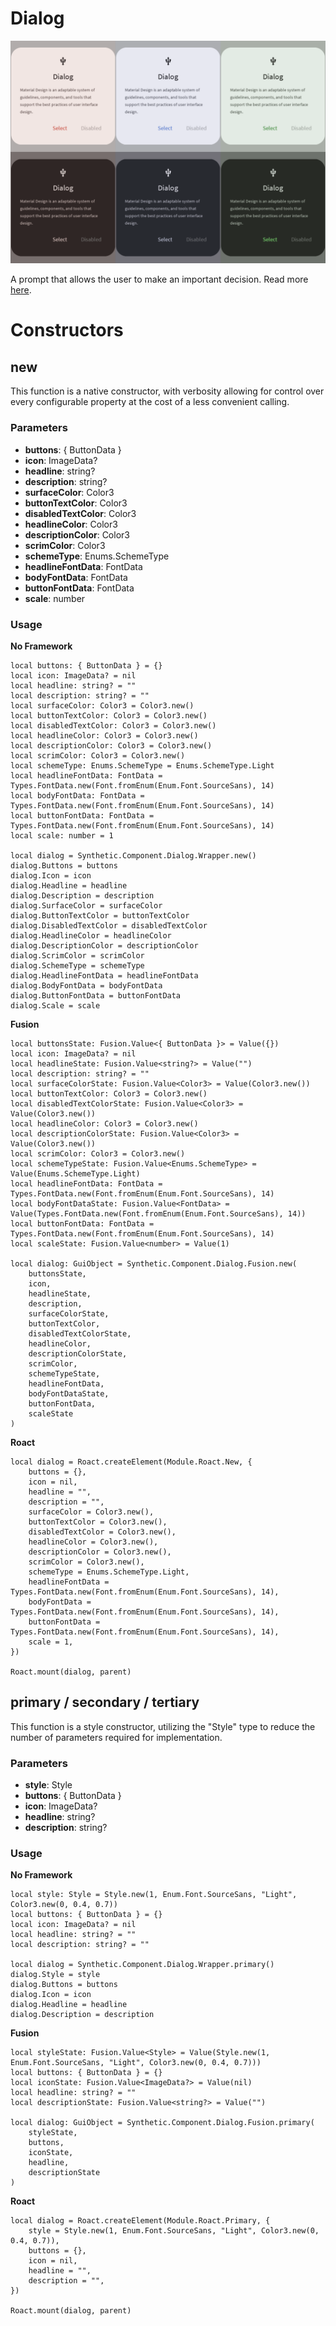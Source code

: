 # Dialog

![Preview](preview.gif)

A prompt that allows the user to make an important decision. Read more [here](https://m3.material.io/components/dialogs/overview).
# Constructors


## new
This function is a native constructor, with verbosity allowing for control over every configurable property at the cost of a less convenient calling.

### Parameters
- **buttons**: { ButtonData }
- **icon**: ImageData?
- **headline**: string?
- **description**: string?
- **surfaceColor**: Color3
- **buttonTextColor**: Color3
- **disabledTextColor**: Color3
- **headlineColor**: Color3
- **descriptionColor**: Color3
- **scrimColor**: Color3
- **schemeType**: Enums.SchemeType
- **headlineFontData**: FontData
- **bodyFontData**: FontData
- **buttonFontData**: FontData
- **scale**: number


### Usage

**No Framework**
```luau
local buttons: { ButtonData } = {}
local icon: ImageData? = nil
local headline: string? = ""
local description: string? = ""
local surfaceColor: Color3 = Color3.new()
local buttonTextColor: Color3 = Color3.new()
local disabledTextColor: Color3 = Color3.new()
local headlineColor: Color3 = Color3.new()
local descriptionColor: Color3 = Color3.new()
local scrimColor: Color3 = Color3.new()
local schemeType: Enums.SchemeType = Enums.SchemeType.Light
local headlineFontData: FontData = Types.FontData.new(Font.fromEnum(Enum.Font.SourceSans), 14)
local bodyFontData: FontData = Types.FontData.new(Font.fromEnum(Enum.Font.SourceSans), 14)
local buttonFontData: FontData = Types.FontData.new(Font.fromEnum(Enum.Font.SourceSans), 14)
local scale: number = 1

local dialog = Synthetic.Component.Dialog.Wrapper.new()
dialog.Buttons = buttons
dialog.Icon = icon
dialog.Headline = headline
dialog.Description = description
dialog.SurfaceColor = surfaceColor
dialog.ButtonTextColor = buttonTextColor
dialog.DisabledTextColor = disabledTextColor
dialog.HeadlineColor = headlineColor
dialog.DescriptionColor = descriptionColor
dialog.ScrimColor = scrimColor
dialog.SchemeType = schemeType
dialog.HeadlineFontData = headlineFontData
dialog.BodyFontData = bodyFontData
dialog.ButtonFontData = buttonFontData
dialog.Scale = scale
```

**Fusion**
```luau
local buttonsState: Fusion.Value<{ ButtonData }> = Value({})
local icon: ImageData? = nil
local headlineState: Fusion.Value<string?> = Value("")
local description: string? = ""
local surfaceColorState: Fusion.Value<Color3> = Value(Color3.new())
local buttonTextColor: Color3 = Color3.new()
local disabledTextColorState: Fusion.Value<Color3> = Value(Color3.new())
local headlineColor: Color3 = Color3.new()
local descriptionColorState: Fusion.Value<Color3> = Value(Color3.new())
local scrimColor: Color3 = Color3.new()
local schemeTypeState: Fusion.Value<Enums.SchemeType> = Value(Enums.SchemeType.Light)
local headlineFontData: FontData = Types.FontData.new(Font.fromEnum(Enum.Font.SourceSans), 14)
local bodyFontDataState: Fusion.Value<FontData> = Value(Types.FontData.new(Font.fromEnum(Enum.Font.SourceSans), 14))
local buttonFontData: FontData = Types.FontData.new(Font.fromEnum(Enum.Font.SourceSans), 14)
local scaleState: Fusion.Value<number> = Value(1)

local dialog: GuiObject = Synthetic.Component.Dialog.Fusion.new(
	buttonsState,
	icon,
	headlineState,
	description,
	surfaceColorState,
	buttonTextColor,
	disabledTextColorState,
	headlineColor,
	descriptionColorState,
	scrimColor,
	schemeTypeState,
	headlineFontData,
	bodyFontDataState,
	buttonFontData,
	scaleState
)
```

**Roact**
```luau
local dialog = Roact.createElement(Module.Roact.New, {
	buttons = {},
	icon = nil,
	headline = "",
	description = "",
	surfaceColor = Color3.new(),
	buttonTextColor = Color3.new(),
	disabledTextColor = Color3.new(),
	headlineColor = Color3.new(),
	descriptionColor = Color3.new(),
	scrimColor = Color3.new(),
	schemeType = Enums.SchemeType.Light,
	headlineFontData = Types.FontData.new(Font.fromEnum(Enum.Font.SourceSans), 14),
	bodyFontData = Types.FontData.new(Font.fromEnum(Enum.Font.SourceSans), 14),
	buttonFontData = Types.FontData.new(Font.fromEnum(Enum.Font.SourceSans), 14),
	scale = 1,
})

Roact.mount(dialog, parent)
```
## primary / secondary / tertiary
This function is a style constructor, utilizing the "Style" type to reduce the number of parameters required for implementation.

### Parameters
- **style**: Style
- **buttons**: { ButtonData }
- **icon**: ImageData?
- **headline**: string?
- **description**: string?


### Usage

**No Framework**
```luau
local style: Style = Style.new(1, Enum.Font.SourceSans, "Light", Color3.new(0, 0.4, 0.7))
local buttons: { ButtonData } = {}
local icon: ImageData? = nil
local headline: string? = ""
local description: string? = ""

local dialog = Synthetic.Component.Dialog.Wrapper.primary()
dialog.Style = style
dialog.Buttons = buttons
dialog.Icon = icon
dialog.Headline = headline
dialog.Description = description
```

**Fusion**
```luau
local styleState: Fusion.Value<Style> = Value(Style.new(1, Enum.Font.SourceSans, "Light", Color3.new(0, 0.4, 0.7)))
local buttons: { ButtonData } = {}
local iconState: Fusion.Value<ImageData?> = Value(nil)
local headline: string? = ""
local descriptionState: Fusion.Value<string?> = Value("")

local dialog: GuiObject = Synthetic.Component.Dialog.Fusion.primary(
	styleState,
	buttons,
	iconState,
	headline,
	descriptionState
)
```

**Roact**
```luau
local dialog = Roact.createElement(Module.Roact.Primary, {
	style = Style.new(1, Enum.Font.SourceSans, "Light", Color3.new(0, 0.4, 0.7)),
	buttons = {},
	icon = nil,
	headline = "",
	description = "",
})

Roact.mount(dialog, parent)
```